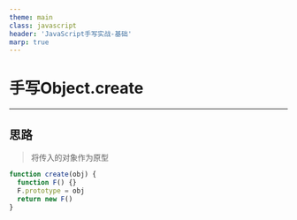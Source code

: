 ```yaml
---
theme: main
class: javascript
header: 'JavaScript手写实战-基础'
marp: true
---
```


# 手写Object.create

---

## 思路

> 将传入的对象作为原型

```js
function create(obj) {
  function F() {}
  F.prototype = obj
  return new F()
}
```
